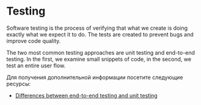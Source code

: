 # Testing

Software testing is the process of verifying that what we create is doing exactly what we expect it to do. The tests are created to prevent bugs and improve code quality.

The two most common testing approaches are unit testing and end-to-end testing. In the first, we examine small snippets of code, in the second, we test an entire user flow.

Для получения дополнительной информации посетите следующие ресурсы:

- [Differences between end-to-end testing and unit testing](https://www.geeksforgeeks.org/difference-between-end-to-end-testing-and-unit-testing/)
